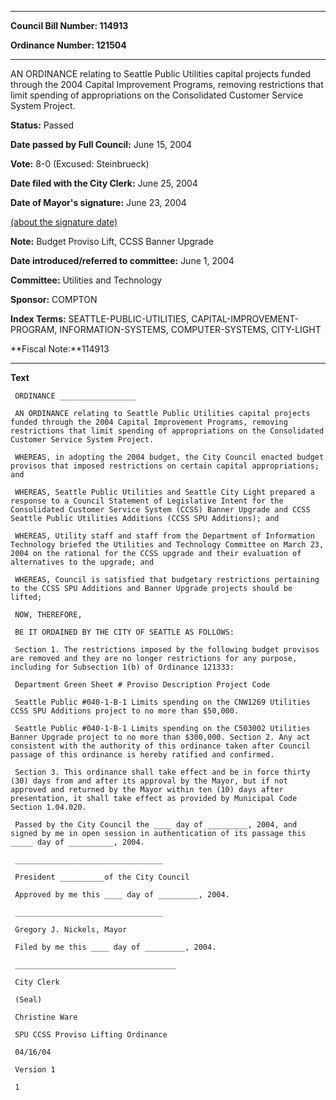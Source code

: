

********

**Council Bill Number: 114913**
   
**Ordinance Number: 121504**
********

 AN ORDINANCE relating to Seattle Public Utilities capital projects funded through the 2004 Capital Improvement Programs, removing restrictions that limit spending of appropriations on the Consolidated Customer Service System Project.

**Status:** Passed
   
**Date passed by Full Council:** June 15, 2004
   
**Vote:** 8-0 (Excused: Steinbrueck)
   
**Date filed with the City Clerk:** June 25, 2004
   
**Date of Mayor's signature:** June 23, 2004
   
[(about the signature date)](/~public/approvaldate.htm)
   
   
**Note:** Budget Proviso Lift, CCSS Banner Upgrade

   
**Date introduced/referred to committee:** June 1, 2004
   
**Committee:** Utilities and Technology
   
**Sponsor:** COMPTON
   
   
**Index Terms:** SEATTLE-PUBLIC-UTILITIES, CAPITAL-IMPROVEMENT-PROGRAM, INFORMATION-SYSTEMS, COMPUTER-SYSTEMS, CITY-LIGHT

**Fiscal Note:**114913

********

**Text**
   
```
 ORDINANCE _________________

 AN ORDINANCE relating to Seattle Public Utilities capital projects funded through the 2004 Capital Improvement Programs, removing restrictions that limit spending of appropriations on the Consolidated Customer Service System Project.

 WHEREAS, in adopting the 2004 budget, the City Council enacted budget provisos that imposed restrictions on certain capital appropriations; and

 WHEREAS, Seattle Public Utilities and Seattle City Light prepared a response to a Council Statement of Legislative Intent for the Consolidated Customer Service System (CCSS) Banner Upgrade and CCSS Seattle Public Utilities Additions (CCSS SPU Additions); and

 WHEREAS, Utility staff and staff from the Department of Information Technology briefed the Utilities and Technology Committee on March 23, 2004 on the rational for the CCSS upgrade and their evaluation of alternatives to the upgrade; and

 WHEREAS, Council is satisfied that budgetary restrictions pertaining to the CCSS SPU Additions and Banner Upgrade projects should be lifted;

 NOW, THEREFORE,

 BE IT ORDAINED BY THE CITY OF SEATTLE AS FOLLOWS:

 Section 1. The restrictions imposed by the following budget provisos are removed and they are no longer restrictions for any purpose, including for Subsection 1(b) of Ordinance 121333:

 Department Green Sheet # Proviso Description Project Code

 Seattle Public #040-1-B-1 Limits spending on the CNW1269 Utilities CCSS SPU Additions project to no more than $50,000.

 Seattle Public #040-1-B-1 Limits spending on the C503002 Utilities Banner Upgrade project to no more than $300,000. Section 2. Any act consistent with the authority of this ordinance taken after Council passage of this ordinance is hereby ratified and confirmed.

 Section 3. This ordinance shall take effect and be in force thirty (30) days from and after its approval by the Mayor, but if not approved and returned by the Mayor within ten (10) days after presentation, it shall take effect as provided by Municipal Code Section 1.04.020.

 Passed by the City Council the ____ day of _________, 2004, and signed by me in open session in authentication of its passage this _____ day of __________, 2004.

 _________________________________

 President __________of the City Council

 Approved by me this ____ day of _________, 2004.

 _________________________________

 Gregory J. Nickels, Mayor

 Filed by me this ____ day of _________, 2004.

 ____________________________________

 City Clerk

 (Seal)

 Christine Ware

 SPU CCSS Proviso Lifting Ordinance

 04/16/04

 Version 1

 1

```
